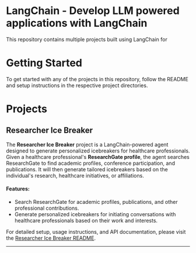 # LangChain - Develop LLM powered applications with LangChain

This repository contains multiple projects built using LangChain for

# Getting Started

To get started with any of the projects in this repository, follow the README and setup instructions in the respective
project directories.

# Projects

## Researcher Ice Breaker

The **Researcher Ice Breaker** project is a LangChain-powered agent designed to generate personalized icebreakers for
healthcare professionals. Given a healthcare professional's **ResearchGate profile**, the agent searches ResearchGate to
find academic profiles, conference participation, and publications. It will then generate tailored icebreakers based on
the individual's research, healthcare initiatives, or affiliations.

#### Features:

- Search ResearchGate for academic profiles, publications, and other professional contributions.
- Generate personalized icebreakers for initiating conversations with healthcare professionals based on their work and
  interests.

For detailed setup, usage instructions, and API documentation, please visit
the [Researcher Ice Breaker README](./ice-breaker/README.md).

---